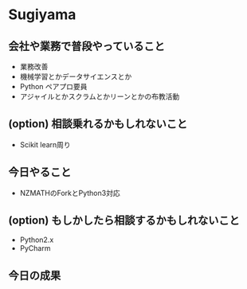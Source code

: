 # Sugiyama

## 会社や業務で普段やっていること

- 業務改善
- 機械学習とかデータサイエンスとか
- Python ペアプロ要員
- アジャイルとかスクラムとかリーンとかの布教活動

## (option) 相談乗れるかもしれないこと

- Scikit learn周り

## 今日やること

- NZMATHのForkとPython3対応

## (option) もしかしたら相談するかもしれないこと

- Python2.x
- PyCharm

## 今日の成果

